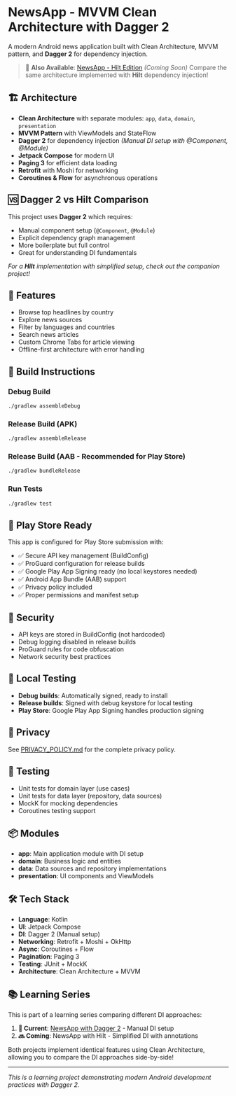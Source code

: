 # NewsApp - MVVM Clean Architecture with Dagger 2

A modern Android news application built with Clean Architecture, MVVM pattern, and **Dagger 2** for dependency injection.

> 🔗 **Also Available**: [NewsApp - Hilt Edition](https://github.com/amritthakur/NewsApp-MVVM-Clean-Hilt) *(Coming Soon)*
> Compare the same architecture implemented with **Hilt** dependency injection!

## 🏗️ Architecture

- **Clean Architecture** with separate modules: `app`, `data`, `domain`, `presentation`
- **MVVM Pattern** with ViewModels and StateFlow
- **Dagger 2** for dependency injection *(Manual DI setup with @Component, @Module)*
- **Jetpack Compose** for modern UI
- **Paging 3** for efficient data loading
- **Retrofit** with Moshi for networking
- **Coroutines & Flow** for asynchronous operations

## 🆚 **Dagger 2 vs Hilt Comparison**

This project uses **Dagger 2** which requires:
- Manual component setup (`@Component`, `@Module`)
- Explicit dependency graph management
- More boilerplate but full control
- Great for understanding DI fundamentals

*For a **Hilt** implementation with simplified setup, check out the companion project!*

## 🚀 Features

- Browse top headlines by country
- Explore news sources
- Filter by languages and countries
- Search news articles
- Custom Chrome Tabs for article viewing
- Offline-first architecture with error handling

## 🔧 Build Instructions

### Debug Build
```bash
./gradlew assembleDebug
```

### Release Build (APK)
```bash
./gradlew assembleRelease
```

### Release Build (AAB - Recommended for Play Store)
```bash
./gradlew bundleRelease
```

### Run Tests
```bash
./gradlew test
```

## 📱 Play Store Ready

This app is configured for Play Store submission with:
- ✅ Secure API key management (BuildConfig)
- ✅ ProGuard configuration for release builds
- ✅ Google Play App Signing ready (no local keystores needed)
- ✅ Android App Bundle (AAB) support
- ✅ Privacy policy included
- ✅ Proper permissions and manifest setup

## 🔐 Security

- API keys are stored in BuildConfig (not hardcoded)
- Debug logging disabled in release builds
- ProGuard rules for code obfuscation
- Network security best practices

## 📱 Local Testing

- **Debug builds**: Automatically signed, ready to install
- **Release builds**: Signed with debug keystore for local testing
- **Play Store**: Google Play App Signing handles production signing

## 📄 Privacy

See [PRIVACY_POLICY.md](PRIVACY_POLICY.md) for the complete privacy policy.

## 🧪 Testing

- Unit tests for domain layer (use cases)
- Unit tests for data layer (repository, data sources)
- MockK for mocking dependencies
- Coroutines testing support

## 📦 Modules

- **app**: Main application module with DI setup
- **domain**: Business logic and entities
- **data**: Data sources and repository implementations
- **presentation**: UI components and ViewModels

## 🛠️ Tech Stack

- **Language**: Kotlin
- **UI**: Jetpack Compose
- **DI**: Dagger 2 (Manual setup)
- **Networking**: Retrofit + Moshi + OkHttp
- **Async**: Coroutines + Flow
- **Pagination**: Paging 3
- **Testing**: JUnit + MockK
- **Architecture**: Clean Architecture + MVVM

## 📚 **Learning Series**

This is part of a learning series comparing different DI approaches:

1. **📍 Current**: [NewsApp with Dagger 2](.) - Manual DI setup
2. **🔜 Coming**: NewsApp with Hilt - Simplified DI with annotations

Both projects implement identical features using Clean Architecture, allowing you to compare the DI approaches side-by-side!

---
*This is a learning project demonstrating modern Android development practices with Dagger 2.*